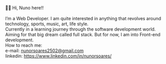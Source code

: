 👋👋 Hi, Nuno here!!
<br><br>
I’m a Web Developer. 
I am quite interested in anything that revolves around technology, sports, music, art, life style. 
<br>
Currently in a learning journey through the software development world. Aiming for that big dream called full stack. But for now, I am into Front-end development.
<br>
 How to reach me:
 <br>
  e-mail: nunorsoares2502@gmail.com
  <br>
  linkedin: https://www.linkedin.com/in/nunorsoares/

<!---
NunoRVVS/NunoRVVS is a ✨ special ✨ repository because its `README.md` (this file) appears on your GitHub profile.
You can click the Preview link to take a look at your changes.
--->

